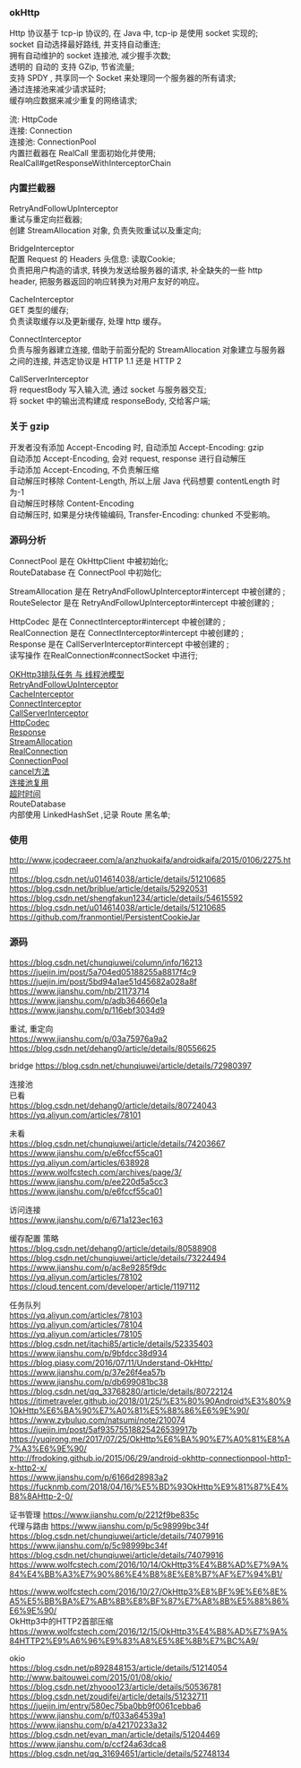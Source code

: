 ### okHttp  
Http 协议基于 tcp-ip 协议的, 在 Java 中, tcp-ip 是使用 socket 实现的;  
socket 自动选择最好路线, 并支持自动重连;  
拥有自动维护的 socket 连接池, 减少握手次数;  
透明的 自动的 支持 GZip, 节省流量;  
支持 SPDY , 共享同一个 Socket 来处理同一个服务器的所有请求;  
通过连接池来减少请求延时;  
缓存响应数据来减少重复的网络请求;  

流: HttpCode  
连接: Connection  
连接池: ConnectionPool  
内置拦截器在 RealCall 里面初始化并使用;  
RealCall#getResponseWithInterceptorChain  

### 内置拦截器  
RetryAndFollowUpInterceptor  
重试与重定向拦截器;  
创建 StreamAllocation 对象, 负责失败重试以及重定向;  

BridgeInterceptor  
配置 Request 的 Headers 头信息: 读取Cookie;  
负责把用户构造的请求, 转换为发送给服务器的请求, 补全缺失的一些 http header, 把服务器返回的响应转换为对用户友好的响应。  


CacheInterceptor  
GET 类型的缓存;  
负责读取缓存以及更新缓存, 处理 http 缓存。  

ConnectInterceptor    
负责与服务器建立连接, 借助于前面分配的 StreamAllocation 对象建立与服务器之间的连接, 并选定协议是 HTTP 1.1 还是 HTTP 2  
  
CallServerInterceptor  
将 requestBody 写入输入流, 通过 socket 与服务器交互;  
将 socket 中的输出流构建成 responseBody, 交给客户端;  

### 关于 gzip  
开发者没有添加 Accept-Encoding 时, 自动添加 Accept-Encoding: gzip  
自动添加 Accept-Encoding, 会对 request, response 进行自动解压  
手动添加 Accept-Encoding, 不负责解压缩  
自动解压时移除 Content-Length, 所以上层 Java 代码想要 contentLength 时为-1  
自动解压时移除 Content-Encoding  
自动解压时, 如果是分块传输编码, Transfer-Encoding: chunked 不受影响。  

### 源码分析  
ConnectPool 是在 OkHttpClient 中被初始化;  
RouteDatabase  在 ConnectPool 中初始化;  

StreamAllocation 是在 RetryAndFollowUpInterceptor#intercept 中被创建的 ;    
RouteSelector 是在 RetryAndFollowUpInterceptor#intercept 中被创建的 ;    

HttpCodec 是在 ConnectInterceptor#intercept 中被创建的 ;  
RealConnection 是在 ConnectInterceptor#intercept 中被创建的 ;  
Response 是在 CallServerInterceptor#intercept 中被创建的 ;    
读写操作 在RealConnection#connectSocket 中进行;  


[OKHttp3排队任务 与 线程池模型](library/source_thread_pool.md)  
[RetryAndFollowUpInterceptor](library/RetryAndFollowUpInterceptor.md)  
[CacheInterceptor](library/CacheInterceptor.md)  
[ConnectInterceptor](library/ConnectInterceptor.md)  
[CallServerInterceptor](library/CallServerInterceptor.md)  
[HttpCodec](library/HttpCodec.md)  
[Response](library/Response.md)  
[StreamAllocation](library/StreamAllocation.md)  
[RealConnection](library/RealConnection.md)  
[ConnectionPool](library/ConnectionPool.md)  
[cancel方法](library/source_cancel.md)  
[连接池复用](library/source_connection_pool.md)  
[超时时间](library/source_timeout.md)  
RouteDatabase  
内部使用 LinkedHashSet ,记录 Route 黑名单;  


### 使用  
http://www.jcodecraeer.com/a/anzhuokaifa/androidkaifa/2015/0106/2275.html  
https://blog.csdn.net/u014614038/article/details/51210685  
https://blog.csdn.net/briblue/article/details/52920531  
https://blog.csdn.net/shengfakun1234/article/details/54615592  
https://blog.csdn.net/u014614038/article/details/51210685  
https://github.com/franmontiel/PersistentCookieJar  

### 源码  
https://blog.csdn.net/chunqiuwei/column/info/16213  
https://juejin.im/post/5a704ed05188255a8817f4c9  
https://juejin.im/post/5bd94a1ae51d45682a028a8f  
https://www.jianshu.com/nb/21173714  
https://www.jianshu.com/p/adb364660e1a  
https://www.jianshu.com/p/116ebf3034d9   

重试, 重定向    
https://www.jianshu.com/p/03a75976a9a2  
https://blog.csdn.net/dehang0/article/details/80556625  

bridge
https://blog.csdn.net/chunqiuwei/article/details/72980397  

连接池         
已看  
https://blog.csdn.net/dehang0/article/details/80724043
https://yq.aliyun.com/articles/78101  

未看  
https://blog.csdn.net/chunqiuwei/article/details/74203667  
https://www.jianshu.com/p/e6fccf55ca01  
https://yq.aliyun.com/articles/638928  
https://www.wolfcstech.com/archives/page/3/  
https://www.jianshu.com/p/ee220d5a5cc3  
https://www.jianshu.com/p/e6fccf55ca01  

访问连接  
https://www.jianshu.com/p/671a123ec163  

缓存配置  策略    
https://blog.csdn.net/dehang0/article/details/80588908  
https://blog.csdn.net/chunqiuwei/article/details/73224494  
https://www.jianshu.com/p/ac8e9285f9dc  
https://yq.aliyun.com/articles/78102  
https://cloud.tencent.com/developer/article/1197112  
  

任务队列    
https://yq.aliyun.com/articles/78103  
https://yq.aliyun.com/articles/78104  
https://yq.aliyun.com/articles/78105  
https://blog.csdn.net/itachi85/article/details/52335403  
https://www.jianshu.com/p/9bfdcc38d934  
https://blog.piasy.com/2016/07/11/Understand-OkHttp/  
https://www.jianshu.com/p/37e26f4ea57b  
https://www.jianshu.com/p/db699081bc38  
https://blog.csdn.net/qq_33768280/article/details/80722124  
https://itimetraveler.github.io/2018/01/25/%E3%80%90Android%E3%80%91OkHttp%E6%BA%90%E7%A0%81%E5%88%86%E6%9E%90/  
https://www.zybuluo.com/natsumi/note/210074  
https://juejin.im/post/5af93575518825426539917b  
https://yuqirong.me/2017/07/25/OkHttp%E6%BA%90%E7%A0%81%E8%A7%A3%E6%9E%90/  
http://frodoking.github.io/2015/06/29/android-okhttp-connectionpool-http1-x-http2-x/  
https://www.jianshu.com/p/6166d28983a2  
https://fucknmb.com/2018/04/16/%E5%BD%93OkHttp%E9%81%87%E4%B8%8AHttp-2-0/  

证书管理       https://www.jianshu.com/p/2212f9be835c  
代理与路由  https://www.jianshu.com/p/5c98999bc34f  
https://blog.csdn.net/chunqiuwei/article/details/74079916  
https://www.jianshu.com/p/5c98999bc34f  
https://blog.csdn.net/chunqiuwei/article/details/74079916  
https://www.wolfcstech.com/2016/10/14/OkHttp3%E4%B8%AD%E7%9A%84%E4%BB%A3%E7%90%86%E4%B8%8E%E8%B7%AF%E7%94%B1/  



https://www.wolfcstech.com/2016/10/27/OkHttp3%E8%BF%9E%E6%8E%A5%E5%BB%BA%E7%AB%8B%E8%BF%87%E7%A8%8B%E5%88%86%E6%9E%90/  
OkHttp3中的HTTP2首部压缩  
https://www.wolfcstech.com/2016/12/15/OkHttp3%E4%B8%AD%E7%9A%84HTTP2%E9%A6%96%E9%83%A8%E5%8E%8B%E7%BC%A9/   

okio  
https://blog.csdn.net/p892848153/article/details/51214054  
http://www.baitouwei.com/2015/01/08/okio/  
https://blog.csdn.net/zhyooo123/article/details/50536781  
https://blog.csdn.net/zoudifei/article/details/51232711  
https://juejin.im/entry/580ec75ba0bb9f0061cebba6  
https://www.jianshu.com/p/f033a64539a1  
https://www.jianshu.com/p/a42170233a32  
https://blog.csdn.net/evan_man/article/details/51204469  
https://www.jianshu.com/p/ccf24a63dca8  
https://blog.csdn.net/qq_31694651/article/details/52748134  
